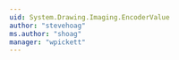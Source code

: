 ```yaml
---
uid: System.Drawing.Imaging.EncoderValue
author: "stevehoag"
ms.author: "shoag"
manager: "wpickett"
---
```

